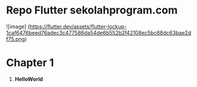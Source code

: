 # Repo Flutter sekolahprogram.com
![image]
(https://flutter.dev/assets/flutter-lockup-1caf6476beed76adec3c477586da54de6b552b2f42108ec5bc68dc63bae2df75.png)

# Chapter 1 
1. __HelloWorld__
